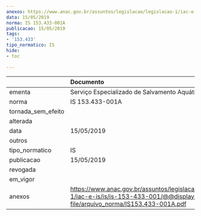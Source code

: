 ```yaml
---
anexos: https://www.anac.gov.br/assuntos/legislacao/legislacao-1/iac-e-is/is/is-153-433-001/@@display-file/arquivo_norma/IS153.433-001A.pdf
data: 15/05/2019
norma: IS 153.433-001A
publicacao: 15/05/2019
tags:
- '153.433'
tipo_normatico: IS
hide: 
- toc 
 
---
```


|                    | Documento                                                                                                                           |
|:-------------------|:------------------------------------------------------------------------------------------------------------------------------------|
| ementa             | Serviço Especializado de Salvamento Aquático - SESAQ.                                                                               |
| norma              | IS 153.433-001A                                                                                                                     |
| tornada_sem_efeito |                                                                                                                                     |
| alterada           |                                                                                                                                     |
| data               | 15/05/2019                                                                                                                          |
| outros             |                                                                                                                                     |
| tipo_normatico     | IS                                                                                                                                  |
| publicacao         | 15/05/2019                                                                                                                          |
| revogada           |                                                                                                                                     |
| em_vigor           |                                                                                                                                     |
| anexos             | https://www.anac.gov.br/assuntos/legislacao/legislacao-1/iac-e-is/is/is-153-433-001/@@display-file/arquivo_norma/IS153.433-001A.pdf |